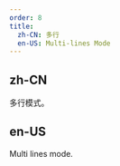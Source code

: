 ```yaml
---
order: 8
title:
  zh-CN: 多行
  en-US: Multi-lines Mode
---
```


## zh-CN

多行模式。

## en-US

Multi lines mode.
